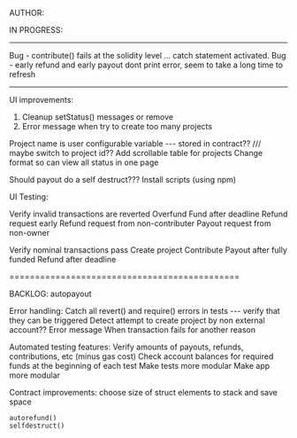 AUTHOR: <mvpratt>


IN PROGRESS:



*****
Bug - contribute() fails at the solidity level ... catch statement activated. 
Bug - early refund and early payout dont print error, seem to take a long time to refresh
*****


UI improvements:
  1. Cleanup setStatus() messages or remove
  2. Error message when try to create too many projects

  Project name is user configurable variable --- stored in contract??  /// maybe switch to project id??
  Add scrollable table for projects
  Change format so can view all status in one page

  Should payout do a self destruct???
  Install scripts (using npm)


UI Testing:

  Verify invalid transactions are reverted
    Overfund 
    Fund after deadline
    Refund request early
    Refund request from non-contributer
    Payout request from non-owner

  Verify nominal transactions pass
    Create project
    Contribute
    Payout after fully funded
    Refund after deadline

=============================================

BACKLOG: 
    autopayout
    
  Error handling:
    Catch all revert() and require() errors in tests --- verify that they can be triggered
    Detect attempt to create project by non external account??
    Error message When transaction fails for another reason

  Automated testing features:
    Verify amounts of payouts, refunds, contributions, etc (minus gas cost) 
    Check account balances for required funds at the beginning of each test
    Make tests more modular
    Make app more modular

  Contract improvements:
    choose size of struct elements to stack and save space

    autorefund()
    selfdestruct()
